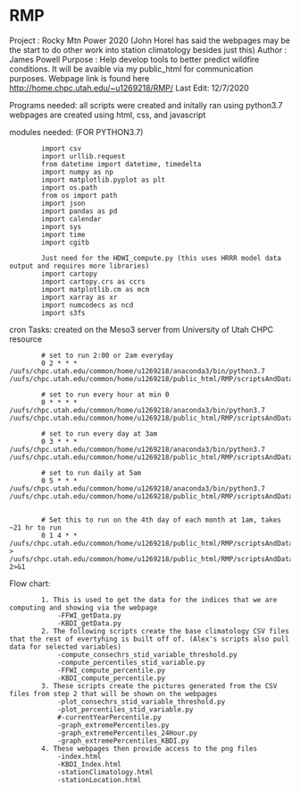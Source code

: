 # RMP
Project  : Rocky Mtn Power 2020 (John Horel has said the webpages may be the start to do other work into station climatology besides just this)
Author   :  James Powell
Purpose  : Help develop tools to better predict wildfire conditions. It will be avaible via my public_html for communication purposes.
           Webpage link is found here http://home.chpc.utah.edu/~u1269218/RMP/
Last Edit: 12/7/2020

Programs needed: all scripts were created and initally ran using python3.7
                 webpages are created using html, css, and javascript

modules needed:  (FOR PYTHON3.7)

            import csv
            import urllib.request
            from datetime import datetime, timedelta
            import numpy as np
            import matplotlib.pyplot as plt
            import os.path
            from os import path
            import json
            import pandas as pd
            import calendar
            import sys
            import time
            import cgitb

            Just need for the HDWI_compute.py (this uses HRRR model data output and requires more libraries)
            import cartopy
            import cartopy.crs as ccrs
            import matplotlib.cm as mcm
            import xarray as xr
            import numcodecs as ncd
            import s3fs
                  

cron Tasks: created on the Meso3 server from University of Utah CHPC resource

            # set to run 2:00 or 2am everyday
            0 2 * * * /uufs/chpc.utah.edu/common/home/u1269218/anaconda3/bin/python3.7 /uufs/chpc.utah.edu/common/home/u1269218/public_html/RMP/scriptsAndData/james_Python_Scripts/graph_extremePercentiles.py

            # set to run every hour at min 0
            0 * * * * /uufs/chpc.utah.edu/common/home/u1269218/anaconda3/bin/python3.7 /uufs/chpc.utah.edu/common/home/u1269218/public_html/RMP/scriptsAndData/james_Python_Scripts/graph_extremePercentiles_24Hour.py

            # set to run every day at 3am
            0 3 * * * /uufs/chpc.utah.edu/common/home/u1269218/anaconda3/bin/python3.7 /uufs/chpc.utah.edu/common/home/u1269218/public_html/RMP/scriptsAndData/james_Python_Scripts/graph_extremePercentiles_sinceMay.py

            # set to run daily at 5am
            0 5 * * * /uufs/chpc.utah.edu/common/home/u1269218/anaconda3/bin/python3.7 /uufs/chpc.utah.edu/common/home/u1269218/public_html/RMP/scriptsAndData/james_Python_Scripts/graph_extremePercentiles_KBDI.py


            # Set this to run on the 4th day of each month at 1am, takes ~21 hr to run
            0 1 4 * * /uufs/chpc.utah.edu/common/home/u1269218/public_html/RMP/scriptsAndData/runMultipleStations.csh > /uufs/chpc.utah.edu/common/home/u1269218/public_html/RMP/scriptsAndData/output.txt 2>&1





Flow chart:

            1. This is used to get the data for the indices that we are computing and showing via the webpage
                -FFWI_getData.py
                -KBDI_getData.py
            2. The following scripts create the base climatology CSV files that the rest of evertyhing is built off of. (Alex's scripts also pull data for selected variables)
                -compute_consechrs_stid_variable_threshold.py
                -compute_percentiles_stid_variable.py
                -FFWI_compute_percentile.py
                -KBDI_compute_percentile.py
            3. These scripts create the pictures generated from the CSV files from step 2 that will be shown on the webpages
                -plot_consechrs_stid_variable_threshold.py
                -plot_percentiles_stid_variable.py
                #-currentYearPercentile.py
                -graph_extremePercentiles.py
                -graph_extremePercentiles_24Hour.py
                -graph_extremePercentiles_KBDI.py
            4. These webpages then provide access to the png files
                -index.html
                -KBDI_Index.html
                -stationClimatology.html
                -stationLocation.html

